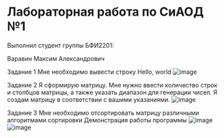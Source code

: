 # Лабораторная работа по СиАОД №1
Выполнил студент группы БФИ2201:

Варавин Максим Александрович

Задание 1
Мне необходимо вывести строку
Hello, world
![image](https://github.com/Maxim456654/Siaod/assets/115697382/2959c067-7a8a-4c2b-8008-10cfeeef5d43)

Задание 2
Я сформирую матрицу. Мне нужно ввести количество строк и столбцов матрицы, а также указать диапазон для генерации чисел. Я создам матрицу в соответствии с вашими указаниями.
![image](https://github.com/Maxim456654/Siaod/assets/115697382/4e3cec52-fc3b-4d52-a117-4f83171a9bcf)

Задание 3
Мне необходимо отсортировать матрицу различными алгоритмами сортировки
Демонстрация работы программы
![image](https://github.com/Maxim456654/Siaod/assets/115697382/0549bcfa-6484-4735-bd65-cccbdc1eb894)
![image](https://github.com/Maxim456654/Siaod/assets/115697382/6e5fcd20-8616-49fc-acd9-2b84951f7980)


